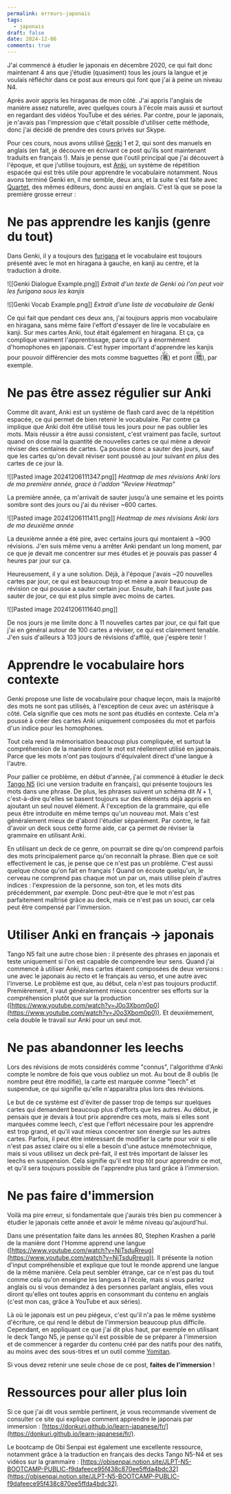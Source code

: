 ```yaml
---
permalink: erreurs-japonais
tags:
  - japonais
draft: false
date: 2024-12-06
comments: true
---
```


J'ai commencé à étudier le japonais en décembre 2020, ce qui fait donc maintenant 4 ans que j'étudie (quasiment) tous les jours la langue et je voulais réfléchir dans ce post aux erreurs qui font que j'ai à peine un niveau N4.

Après avoir appris les hiraganas de mon côté. J'ai appris l'anglais de manière assez naturelle, avec quelques cours à l'école mais aussi et surtout en regardant des vidéos YouTube et des séries. Par contre, pour le japonais, je n'avais pas l'impression que c'était possible d'utiliser cette méthode, donc j'ai décidé de prendre des cours privés sur Skype.

Pour ces cours, nous avons utilisé [Genki](https://genki3.japantimes.co.jp/fr/) 1 et 2, qui sont des manuels en anglais (en fait, je découvre en écrivant ce post qu'ils sont maintenant traduits en français !). Mais je pense que l'outil principal que j'ai découvert à l'époque, et que j'utilise toujours, est [Anki](https://apps.ankiweb.net/), un système de répétition espacée qui est très utile pour apprendre le vocabulaire notamment. Nous avons terminé Genki en, il me semble, deux ans, et la suite s'est faite avec [Quartet](https://quartet.japantimes.co.jp/en/), des mêmes éditeurs, donc aussi en anglais. C'est là que se pose la première grosse erreur :

# Ne pas apprendre les kanjis (genre du tout)

Dans Genki, il y a toujours des [furigana](https://fr.wikipedia.org/wiki/Furigana) et le vocabulaire est toujours présenté avec le mot en hiragana à gauche, en kanji au centre, et la traduction à droite.

![[Genki Dialogue Example.png]] _Extrait d'un texte de Genki où l'on peut voir les furigana sous les kanjis_

![[Genki Vocab Example.png]] 
_Extrait d'une liste de vocabulaire de Genki_

Ce qui fait que pendant ces deux ans, j'ai toujours appris mon vocabulaire en hiragana, sans même faire l'effort d'essayer de lire le vocabulaire en kanji. Sur mes cartes Anki, tout était également en hiragana. Et ça, ça complique vraiment l'apprentissage, parce qu'il y a énormément d'homophones en japonais. C'est hyper important d'apprendre les kanjis pour pouvoir différencier des mots comme baguettes (<ruby>箸<rt>はし</rt></ruby>) et pont (<ruby>橋<rt>はし</rt></ruby>), par exemple.


# Ne pas être assez régulier sur Anki

Comme dit avant, Anki est un système de flash card avec de la répétition espacée, ce qui permet de bien retenir le vocabulaire. Par contre ça implique que Anki doit être utilisé tous les jours pour ne pas oublier les mots. Mais réussir a être aussi consistent, c'est vraiment pas facile, surtout quand on dose mal la quantité de nouvelles cartes ce qui mène a devoir réviser des centaines de cartes. Ça pousse donc a sauter des jours, sauf que les cartes qu'on devait réviser sont poussé au jour suivant *en plus* des cartes de ce jour là.

![[Pasted image 20241206111347.png]]
*Heatmap de mes révisions Anki lors de ma première année, grace à l'addon "Review Heatmap"*

La première année, ça m'arrivait de sauter jusqu'à une semaine et les points sombre sont des jours ou j'ai du réviser ~600 cartes.

![[Pasted image 20241206111411.png]]
*Heatmap de mes révisions Anki lors de ma deuxième année*

La deuxième année a été pire, avec certains jours qui montaient à ~900 révisions. J'en suis même venu a arrêter Anki pendant un long moment, par ce que je devait me concentrer sur mes études et je pouvais pas passer 4 heures par jour sur ça.

Heureusement, il y a une solution. Déjà, à l'époque j'avais ~20 nouvelles cartes par jour, ce qui est beaucoup trop et mène a avoir beaucoup de révision ce qui pousse a sauter certain jour. Ensuite, bah il faut juste pas sauter de jour, ce qui est plus simple avec moins de cartes.

![[Pasted image 20241206111640.png]]

De nos jours je me limite donc à 11 nouvelles cartes par jour, ce qui fait que j'ai en général autour de 100 cartes a réviser, ce qui est clairement tenable. J'en suis d'ailleurs à 103 jours de révisions d'affilé, que j'espère tenir !
# Apprendre le vocabulaire hors contexte

Genki propose une liste de vocabulaire pour chaque leçon, mais la majorité des mots ne sont pas utilisés, à l'exception de ceux avec un astérisque à côté. Cela signifie que ces mots ne sont pas étudiés en contexte. Cela m'a poussé à créer des cartes Anki uniquement composées du mot et parfois d'un indice pour les homophones.

Tout cela rend la mémorisation beaucoup plus compliquée, et surtout la compréhension de la manière dont le mot est réellement utilisé en japonais. Parce que les mots n'ont pas toujours d'équivalent direct d'une langue à l'autre.

Pour pallier ce problème, en début d'année, j'ai commencé à étudier le deck [Tango N5](https://obisenpai.notion.site/Deck-Tango-N5-ab1a3a6fab6d493fbc0b0603e18e961e) (ici une version traduite en français), qui présente toujours les mots dans une phrase. De plus, les phrases suivent un schéma dit $N + 1$, c'est-à-dire qu'elles se basent toujours sur des éléments déjà appris en ajoutant un seul nouvel élément. À l'exception de la grammaire, qui elle peux être introduite en même temps qu'un nouveau mot. Mais c'est généralement mieux de d'abord l'étudier séparément. Par contre, le fait d'avoir un deck sous cette forme aide, car ça permet de réviser la grammaire en utilisant Anki.

En utilisant un deck de ce genre, on pourrait se dire qu'on comprend parfois des mots principalement parce qu'on reconnaît la phrase. Bien que ce soit effectivement le cas, je pense que ce n'est pas un problème. C'est aussi quelque chose qu'on fait en français ! Quand on écoute quelqu'un, le cerveau ne comprend pas chaque mot un par un, mais utilise plein d'autres indices : l'expression de la personne, son ton, et les mots dits précédemment, par exemple. Donc peut-être que le mot n'est pas parfaitement maîtrisé grâce au deck, mais ce n'est pas un souci, car cela peut être compensé par l'immersion.

# Utiliser Anki en français → japonais

Tango N5 fait une autre chose bien : il présente des phrases en japonais et teste uniquement si l'on est capable de comprendre leur sens. Quand j'ai commencé à utiliser Anki, mes cartes étaient composées de deux versions : une avec le japonais au recto et le français au verso, et une autre avec l'inverse. Le problème est que, au début, cela n'est pas toujours productif. Premièrement, il vaut généralement mieux concentrer ses efforts sur la compréhension plutôt que sur la production ([https://www.youtube.com/watch?v=J0o3Xbom0p0](https://www.youtube.com/watch?v=J0o3Xbom0p0)). Et deuxièmement, cela double le travail sur Anki pour un seul mot.

# Ne pas abandonner les leechs

Lors des révisions de mots considérés comme "connus", l'algorithme d'Anki compte le nombre de fois que vous oubliez un mot. Au bout de 8 oublis (le nombre peut être modifié), la carte est marquée comme "leech" et suspendue, ce qui signifie qu'elle n'apparaîtra plus lors des révisions.

Le but de ce système est d'éviter de passer trop de temps sur quelques cartes qui demandent beaucoup plus d'efforts que les autres. Au début, je pensais que je devais à tout prix apprendre ces mots, mais si elles sont marquées comme leech, c'est que l'effort nécessaire pour les apprendre est trop grand, et qu'il vaut mieux concentrer son énergie sur les autres cartes. Parfois, il peut être intéressant de modifier la carte pour voir si elle n'est pas assez claire ou si elle a besoin d'une astuce mnémotechnique, mais si vous utilisez un deck pré-fait, il est très important de laisser les leechs en suspension. Cela signifie qu'il est trop tôt pour apprendre ce mot, et qu'il sera toujours possible de l'apprendre plus tard grâce à l'immersion.

# Ne pas faire d'immersion

Voilà ma pire erreur, si fondamentale que j'aurais très bien pu commencer à étudier le japonais cette année et avoir le même niveau qu'aujourd'hui.

Dans une présentation faite dans les années 80, Stephen Krashen a parlé de la manière dont l'Homme apprend une langue ([https://www.youtube.com/watch?v=NiTsduRreug](https://www.youtube.com/watch?v=NiTsduRreug)). Il présente la notion d'input compréhensible et explique que tout le monde apprend une langue de la même manière. Cela peut sembler étrange, car ce n'est pas du tout comme cela qu'on enseigne les langues à l'école, mais si vous parlez anglais ou si vous demandez à des personnes parlant anglais, elles vous diront qu'elles ont toutes appris en consommant du contenu en anglais (c'est mon cas, grâce à YouTube et aux séries).

Là où le japonais est un peu piégeux, c'est qu'il n'a pas le même système d'écriture, ce qui rend le début de l'immersion beaucoup plus difficile. Cependant, en appliquant ce que j'ai dit plus haut, par exemple en utilisant le deck Tango N5, je pense qu'il est possible de se préparer à l'immersion et de commencer à regarder du contenu créé par des natifs pour des natifs, au moins avec des sous-titres et un outil comme [Yomitan](https://yomitan.wiki/).

Si vous devez retenir une seule chose de ce post, **faites de l'immersion** !

# Ressources pour aller plus loin

Si ce que j'ai dit vous semble pertinent, je vous recommande vivement de consulter ce site qui explique comment apprendre le japonais par immersion : [https://donkuri.github.io/learn-japanese/fr/](https://donkuri.github.io/learn-japanese/fr/).

Le bootcamp de Obi Senpai est également une excellente ressource, notamment grâce à la traduction en français des decks Tango N5-N4 et ses vidéos sur la grammaire : [https://obisenpai.notion.site/JLPT-N5-BOOTCAMP-PUBLIC-f9dafeece95f438c870ee5ffda4bdc32](https://obisenpai.notion.site/JLPT-N5-BOOTCAMP-PUBLIC-f9dafeece95f438c870ee5ffda4bdc32).